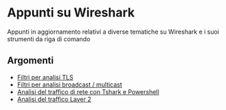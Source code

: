 # Appunti su Wireshark

Appunti in aggiornamento relativi a diverse tematiche su Wireshark e i suoi strumenti da riga di comando

## Argomenti

- [Filtri per analisi TLS](WiresharkTLSFilters.md)
- [Filtri per analisi broadcast / multicast](WiresharkBMcastFilters.md)
- [Analisi del traffico di rete con Tshark e Powershell](TsharkPowershell.md)
- [Analisi del traffico Layer 2](WiresharkLayer2.md)